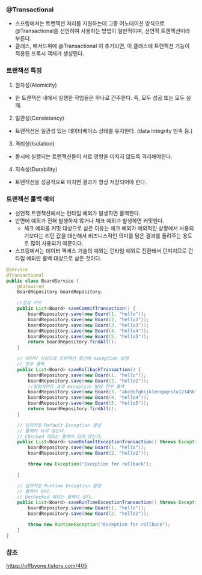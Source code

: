 ### @Transactional
- 스프링에서는 트랜잭션 처리를 지원하는데 그중 어노테이션 방식으로 @Transactional을 선언하여 사용하는 방법이 일반적이며, 선언적 트랜잭션이라 부른다.
- 클래스, 메서드위에 @Transactional 이 추가되면, 이 클래스에 트랜잭션 기능이 적용된 프록시 객체가 생성된다.

### 트랜잭션 특징
1. 원자성(Atomicity)
- 한 트랜잭션 내에서 실행한 작업들은 하나로 간주한다. 즉, 모두 성공 또는 모두 실패. 

2. 일관성(Consistency)
- 트랜잭션은 일관성 있는 데이타베이스 상태를 유지한다. (data integrity 만족 등.)

3. 격리성(Isolation)
- 동시에 실행되는 트랜잭션들이 서로 영향을 미치지 않도록 격리해야한다.

4. 지속성(Durability)
- 트랜잭션을 성공적으로 마치면 결과가 항상 저장되어야 한다.

### 트랜잭션 롤백 예외
- 선언적 트랜잭션에서는 런타임 예외가 발생하면 롤백한다.
- 반면에 예외가 전혀 발생하지 않거나 체크 예외가 발생하면 커밋한다.
    - 체크 예외를 커밋 대상으로 삼은 이유는 체크 예외가 예외적인 상황에서 사용되기보다는 리턴 값을 대신해서 비즈니스적인 의미를 담은 결과를 돌려주는 용도로 많이 사용되기 때문이다.
 - 스프링에서는 데이터 액세스 기술의 예외는 런타임 예외로 전환돼서 던져지므로 런타임 예외만 롤백 대상으로 삼은 것이다.

``` java
@Service
@Transactional
public class BoardService {
    @Autowired
    BoardRepository boardRepository;

    //정상 커밋
    public List<Board> saveCommitTransaction() {
        boardRepository.save(new Board(1, "hello"));
        boardRepository.save(new Board(2, "hello2"));
        boardRepository.save(new Board(3, "hello3"));
        boardRepository.save(new Board(4, "hello4"));
        boardRepository.save(new Board(5, "hello5"));
        return boardRepository.findAll();
    }

    // 데이터 이상으로 트랜젝션 중간에 exception 발생
    // 전부 롤백
    public List<Board> saveRollbackTransaction() {
        boardRepository.save(new Board(1, "hello"));
        boardRepository.save(new Board(2, "hello2"));
        //컬럼사이즈 초과 exception 발생 전부 롤백
        boardRepository.save(new Board(3, "abcdefghijklmnopqrstu123456"));
        boardRepository.save(new Board(4, "hello4"));
        boardRepository.save(new Board(5, "hello5"));
        return boardRepository.findAll();
    }

    // 임의적은 Default Exception 발생
    // 롤백이 되지 않는다.
    // Checked 예외는 롤백이 되지 않는다.
    public List<Board> saveDefaultExceptionTransaction() throws Exception {
        boardRepository.save(new Board(1, "hello"));
        boardRepository.save(new Board(2, "hello2"));

        throw new Exception("Exception for rollback");

    }

    // 임의적은 Runtime Exception 발생
    // 롤백이 된다.
    // Unchecked 예외는 롤백이 된다.
    public List<Board> saveRunTimeExceptionTransaction() throws Exception{
        boardRepository.save(new Board(1, "hello"));
        boardRepository.save(new Board(2, "hello2"));

        throw new RuntimeException("Exception for rollback");
    }
}
```

### 참조
https://offbyone.tistory.com/405